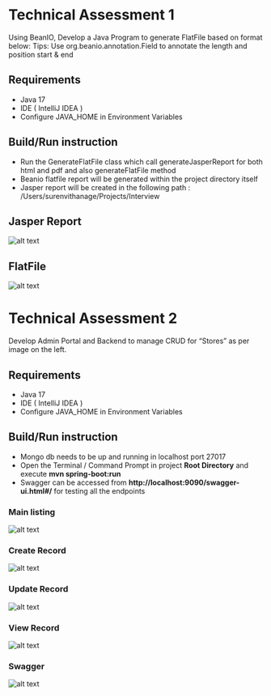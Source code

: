 # Technical Assessment 1
Using BeanIO, Develop a Java Program to generate FlatFile based on format below: Tips: Use org.beanio.annotation.Field to annotate the length and position start & end

## Requirements
- Java 17
- IDE ( IntelliJ IDEA )
- Configure JAVA_HOME in Environment Variables

## Build/Run instruction
- Run the GenerateFlatFile class which call generateJasperReport for both html and pdf and also generateFlatFile method
- Beanio flatfile report will be generated within the project directory itself
- Jasper report will be created in the following path : /Users/surenvithanage/Projects/Interview

## Jasper Report
![alt text](https://github.com/surenvithanage/Ngroup_Technical_Assesment/blob/feature/report-development/file_generator/reports/Screenshot%202024-02-14%20at%2010.22.11%E2%80%AFPM.png)

## FlatFile
![alt text](https://github.com/surenvithanage/Ngroup_Technical_Assesment/blob/feature/report-development/file_generator/reports/Screenshot%202024-02-14%20at%2010.22.20%E2%80%AFPM.png)

# Technical Assessment 2
Develop Admin Portal and Backend to manage CRUD for “Stores” as per image on the left.

## Requirements
- Java 17
- IDE ( IntelliJ IDEA )
- Configure JAVA_HOME in Environment Variables

## Build/Run instruction
- Mongo db needs to be up and running in localhost port 27017
- Open the Terminal / Command Prompt in project **Root Directory** and execute **mvn spring-boot:run**
- Swagger can be accessed from **http://localhost:9090/swagger-ui.html#/** for testing all the endpoints

### Main listing

![alt text](https://github.com/surenvithanage/Ngroup_Technical_Assesment/blob/feature/report-development/store-client/document/Screenshot%202024-02-14%20at%2010.19.32%E2%80%AFPM.png)

### Create Record

![alt text](https://github.com/surenvithanage/Ngroup_Technical_Assesment/blob/feature/report-development/store-client/document/Screenshot%202024-02-14%20at%2010.19.48%E2%80%AFPM.png)

### Update Record

![alt text](https://github.com/surenvithanage/Ngroup_Technical_Assesment/blob/feature/report-development/store-client/document/Screenshot%202024-02-14%20at%2010.20.06%E2%80%AFPM.png)

### View Record

![alt text](https://github.com/surenvithanage/Ngroup_Technical_Assesment/blob/feature/report-development/store-client/document/Screenshot%202024-02-14%20at%2010.19.55%E2%80%AFPM.png)

### Swagger

![alt text](https://github.com/surenvithanage/Ngroup_Technical_Assesment/blob/feature/report-development/store-service/document/Screenshot%202024-02-14%20at%2010.09.21%E2%80%AFPM.png)

